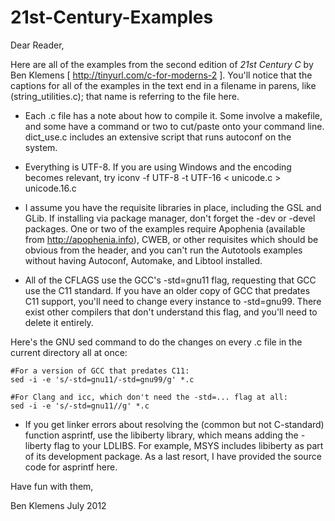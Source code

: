 21st-Century-Examples
=====================

Dear Reader,

Here are all of the examples from the second edition of _21st Century C_ by Ben Klemens [ http://tinyurl.com/c-for-moderns-2 ]. You'll notice that the captions for all of the examples in the text end in a filename in parens, like (string_utilities.c); that name is referring to the file here.

* Each .c file has a note about how to compile it. Some involve a makefile, and some have a command or two to cut/paste onto your command line. dict_use.c includes an extensive script that runs autoconf on the system.

* Everything is UTF-8. If you are using Windows and the encoding becomes relevant, try
    iconv -f UTF-8 -t UTF-16 < unicode.c > unicode.16.c

* I assume you have the requisite libraries in place, including the GSL and GLib. If installing via package manager, don't forget the -dev or -devel packages. One or two of the examples require Apophenia (available from http://apophenia.info), CWEB, or other requisites which should be obvious from the header, and you can't run the Autotools examples without having Autoconf, Automake, and Libtool installed.

* All of the CFLAGS use the GCC's -std=gnu11 flag, requesting that GCC use the C11 standard. If you have an older copy of GCC that predates C11 support, you'll need to change every instance to -std=gnu99. There exist other compilers that don't understand this flag, and you'll need to delete it entirely.

Here's the GNU sed command to do the changes on every .c file in the current directory all at once:

    #For a version of GCC that predates C11:
    sed -i -e 's/-std=gnu11/-std=gnu99/g' *.c

    #For Clang and icc, which don't need the -std=... flag at all:
    sed -i -e 's/-std=gnu11//g' *.c

* If you get linker errors about resolving the (common but not C-standard) function asprintf, use the libiberty library, which means adding the -liberty flag to your LDLIBS. For example, MSYS includes libiberty as part of its development package. As a last resort, I have provided the source code for asprintf here.

Have fun with them,


Ben Klemens
July 2012
